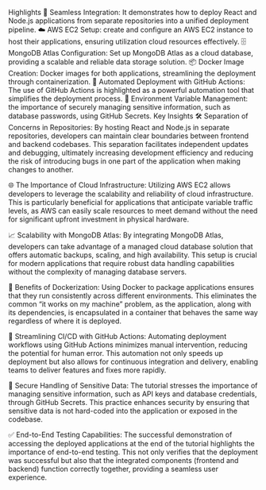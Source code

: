 Highlights
🚀 Seamless Integration: It demonstrates how to deploy React and Node.js applications from separate repositories into a unified deployment pipeline.
☁️ AWS EC2 Setup: create and configure an AWS EC2 instance to host their applications, ensuring utilization cloud resources effectively.
🗄️ MongoDB Atlas Configuration: Set up MongoDB Atlas as a cloud database, providing a scalable and reliable data storage solution.
📦 Docker Image Creation: Docker images for both applications, streamlining the deployment through containerization.
🔄 Automated Deployment with GitHub Actions: The use of GitHub Actions is highlighted as a powerful automation tool that simplifies the deployment process.
🔑 Environment Variable Management: the importance of securely managing sensitive information, such as database passwords, using GitHub Secrets.
Key Insights
🛠️ Separation of Concerns in Repositories: By hosting React and Node.js in separate repositories, developers can maintain clear boundaries between frontend and backend codebases. This separation facilitates independent updates and debugging, ultimately increasing development efficiency and reducing the risk of introducing bugs in one part of the application when making changes to another.

🌐 The Importance of Cloud Infrastructure: Utilizing AWS EC2 allows developers to leverage the scalability and reliability of cloud infrastructure. This is particularly beneficial for applications that anticipate variable traffic levels, as AWS can easily scale resources to meet demand without the need for significant upfront investment in physical hardware.

📈 Scalability with MongoDB Atlas: By integrating MongoDB Atlas, developers can take advantage of a managed cloud database solution that offers automatic backups, scaling, and high availability. This setup is crucial for modern applications that require robust data handling capabilities without the complexity of managing database servers.

🚀 Benefits of Dockerization: Using Docker to package applications ensures that they run consistently across different environments. This eliminates the common “it works on my machine” problem, as the application, along with its dependencies, is encapsulated in a container that behaves the same way regardless of where it is deployed.

🔄 Streamlining CI/CD with GitHub Actions: Automating deployment workflows using GitHub Actions minimizes manual intervention, reducing the potential for human error. This automation not only speeds up deployment but also allows for continuous integration and delivery, enabling teams to deliver features and fixes more rapidly.

🔐 Secure Handling of Sensitive Data: The tutorial stresses the importance of managing sensitive information, such as API keys and database credentials, through GitHub Secrets. This practice enhances security by ensuring that sensitive data is not hard-coded into the application or exposed in the codebase.

✅ End-to-End Testing Capabilities: The successful demonstration of accessing the deployed applications at the end of the tutorial highlights the importance of end-to-end testing. This not only verifies that the deployment was successful but also that the integrated components (frontend and backend) function correctly together, providing a seamless user experience.
